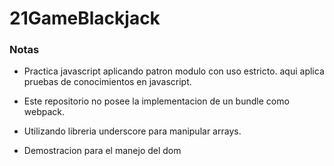 # 21GameBlackjack

### Notas
- Practica javascript aplicando patron modulo con uso estricto. aqui aplica pruebas de conocimientos en javascript.

- Este repositorio no posee la implementacion de un bundle como webpack. 

- Utilizando libreria underscore para manipular arrays.

- Demostracion para el manejo del dom

